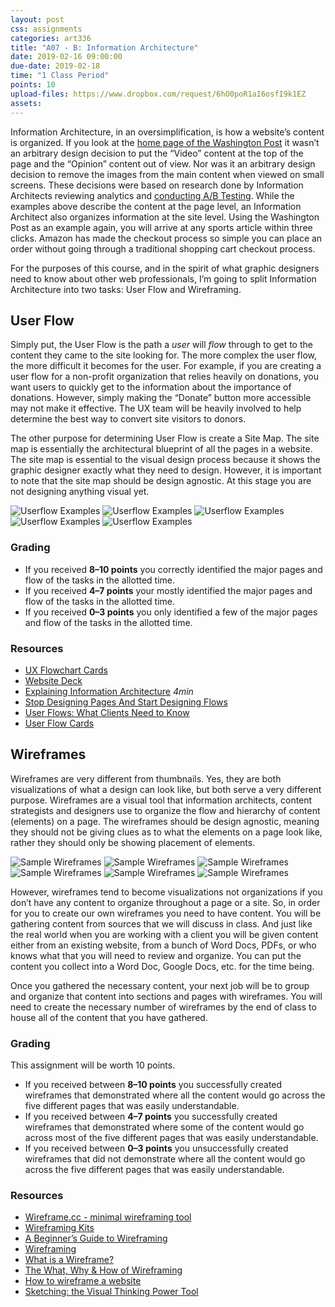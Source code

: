 ```yaml
---
layout: post
css: assignments
categories: art336
title: "A07 - B: Information Architecture"
date: 2019-02-16 09:00:00
due-date: 2019-02-18
time: "1 Class Period"
points: 10
upload-files: https://www.dropbox.com/request/6hO0poR1aI6osfI9k1EZ
assets: 
---
```


Information Architecture, in an oversimplification, is how a website&rsquo;s content is organized. If you look at the [home page of the Washington Post](https://www.washingtonpost.com/) it wasn&rsquo;t an arbitrary design decision to put the “Video” content at the top of the page and the “Opinion” content out of view. Nor was it an arbitrary design decision to remove the images from the main content when viewed on small screens. These decisions were based on research done by Information Architects reviewing analytics and [conducting A/B Testing](https://www.smashingmagazine.com/2010/06/the-ultimate-guide-to-a-b-testing/). While the examples above describe the content at the page level, an Information Architect also organizes information at the site level. Using the Washington Post as an example again, you will arrive at any sports article within three clicks. Amazon has made the checkout process so simple you can place an order without going through a traditional shopping cart checkout process.

For the purposes of this course, and in the spirit of what graphic designers need to know about other web professionals, I&rsquo;m going to split Information Architecture into two tasks: User Flow and Wireframing.

## User Flow
Simply put, the User Flow is the path a _user_ will _flow_ through to get to the content they came to the site looking for. The more complex the user flow, the more difficult it becomes for the user. For example, if you are creating a user flow for a non-profit organization that relies heavily on donations, you want users to quickly get to the information about the importance of donations. However, simply making the “Donate” button more accessible may not make it effective. The UX team will be heavily involved to help determine the best way to convert site visitors to donors.

The other purpose for determining User Flow is create a Site Map. The site map is essentially the architectural blueprint of all the pages in a website. The site map is essential to the visual design process because it shows the graphic designer exactly what they need to design. However, it is important to note that the site map should be design agnostic. At this stage you are not designing anything visual yet. 

![Userflow Examples](../img/art336-user-flow-01.png)
![Userflow Examples](../img/art336-user-flow-02.jpg)
![Userflow Examples](../img/art336-user-flow-03.png)
![Userflow Examples](../img/art336-user-flow-04.jpg)
![Userflow Examples](../img/art336-user-flow-05.png)

### Grading
- If you received **8&ndash;10 points** you correctly identified the major pages and flow of the tasks in the allotted time.
- If you received **4&ndash;7 points** your mostly identified the major pages and flow of the tasks in the allotted time.
- If you received **0&ndash;3 points** you only identified a few of the major pages and flow of the tasks in the allotted time.

### Resources
- [UX Flowchart Cards](https://www.uxflowcharts.com/shop/ux-flowchart-cards-deck/)
- [Website Deck](https://uxkits.com/products/website-deck-of-cards)
- <a href="https://vimeo.com/8866160" target="_blank" title="Explaining Information Architecture">Explaining Information Architecture</a> _4min_
- <a href="https://www.smashingmagazine.com/2012/01/stop-designing-pages-start-designing-flows/" target="_blank" title="Stop Designing Pages And Start Designing Flows – Smashing Magazine">Stop Designing Pages And Start Designing Flows</a>
- <a href="http://www.effectiveui.com/blog/2015/03/24/user-flows-ux-design-clients-need-know/" target="_blank" title="User Flows: What Clients Need to Know | EffectiveUI">User Flows: What Clients Need to Know</a>
- <a href="../downloads/user-flow-cards.ai" target="_blank" title="User Flow Cards">User Flow Cards</a>

## Wireframes
Wireframes are very different from thumbnails. Yes, they are both visualizations of what a design can look like, but both serve a very different purpose. Wireframes are a visual tool that information architects, content strategists and designers use to organize the flow and hierarchy of content (elements) on a page. The wireframes should be design agnostic, meaning they should not be giving clues as to what the elements on a page look like, rather they should only be showing placement of elements.

<img src="../img/wireframe-sketch-01.jpg" title="Sample Wireframes">
<img src="../img/wireframe-sketch-02.png" title="Sample Wireframes">
<img src="../img/wireframe-sketch-03.png" title="Sample Wireframes">
<img src="../img/wireframe-sketch-04.jpg" title="Sample Wireframes">
<img src="../img/wireframe-sketch-05.jpg" title="Sample Wireframes">
<img src="../img/wireframe-sketch-06.png" title="Sample Wireframes">

However, wireframes tend to become visualizations not organizations if you don&#8217;t have any content to organize throughout a page or a site. So, in order for you to create our own wireframes you need to have content. You will be gathering content from sources that we will discuss in class. And just like the real world when you are working with a client you will be given content either from an existing website, from a bunch of Word Docs, PDFs, or who knows what that you will need to review and organize. You can put the content you collect into a Word Doc, Google Docs, etc. for the time being.

Once you gathered the necessary content, your next job will be to group and organize that content into sections and pages with wireframes. You will need to create the necessary number of wireframes by the end of class to house all of the content that you have gathered.

### Grading
This assignment will be worth 10 points.

- If you received between **8&ndash;10 points** you successfully created wireframes that demonstrated where all the content would go across the five different pages that was easily understandable.
- If you received between **4&ndash;7 points** you successfully created wireframes that demonstrated where some of the content would go across most of the five different pages that was easily understandable.
- If you received between **0&ndash;3 points** you unsuccessfully created wireframes that did not demonstrate where all the content would go across the five different pages that was easily understandable.

### Resources
- <a href="https://wireframe.cc/" target="_blank" title="Wireframe.cc - minimal wireframing tool">Wireframe.cc - minimal wireframing tool</a>
- <a href="../downloads/wireframing-kits.zip" target="_blank" title="Wireframing Kit">Wireframing Kits</a>
- <a href="http://webdesign.tutsplus.com/articles/a-beginners-guide-to-wireframing--webdesign-7399" target="_blank" title="A Beginner's Guide to Wireframing - Envato Tuts+ Web Design Article">A Beginner&#8217;s Guide to Wireframing</a>
- <a href="http://www.usability.gov/how-to-and-tools/methods/wireframing.html" target="_blank" title="Wireframing | Usability.gov">Wireframing</a>
- <a href="https://www.youtube.com/watch?v=T0vt3nLZKks&feature=youtu.be" target="_blank" title="What is a Wireframe? - YouTube">What is a Wireframe?</a>
- <a href="https://www.youtube.com/watch?v=i4Zg6_yKOh8&feature=youtu.be" target="_blank" title="The What, Why & How of Wireframing - YouTube">The What, Why & How of Wireframing</a>
- <a href="https://www.youtube.com/watch?v=PmmQjLqJQlY" target="_blank" title="How to wireframe a website">How to wireframe a website</a>
- <a href="http://alistapart.com/article/sketching-the-visual-thinking-power-tool" target="_blank" title="Sketching: the Visual Thinking Power Tool">Sketching: the Visual Thinking Power Tool</a> 